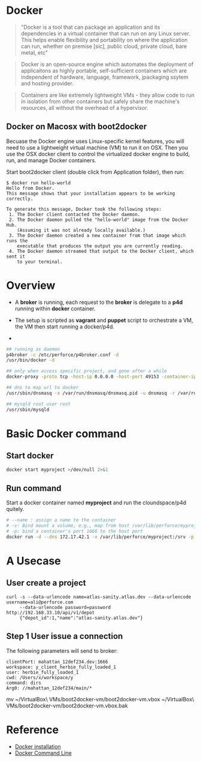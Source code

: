 # Docker
> "Docker is a tool that can package an application and its dependencies in a virtual container that can run on any Linux server. This helps enable flexibility and portability on where the application can run, whether on premise [sic], public cloud, private cloud, bare metal, etc"

> Docker is an open-source engine which automates the deployment of applicaitons as highly portable, self-sufficient containers which are independent of hardware, language, framework, jpackaging ssytem and hosting provider.

> Containers are like extremely lightweight VMs - they allow code to run in isolation from other containers but safely share the machine's resources, all without the overhead of a hypervisor.

## Docker on Macosx with boot2docker
Becuase the Docker engine uses Linux-specific kernel features, you will need to use a lightweight virtual machine (VM) to run it on OSX. Then you use the OSX docker client to control the virtualized docker engine to build, run, and manage Docker containers.

Start boot2docker client (double click from Application folder), then run:
```
$ docker run hello-world
Hello from Docker.
This message shows that your installation appears to be working correctly.

To generate this message, Docker took the following steps:
 1. The Docker client contacted the Docker daemon.
 2. The Docker daemon pulled the "hello-world" image from the Docker Hub.
    (Assuming it was not already locally available.)
 3. The Docker daemon created a new container from that image which runs the
    executable that produces the output you are currently reading.
 4. The Docker daemon streamed that output to the Docker client, which sent it
    to your terminal.
```

# Overview

* A **broker** is running, each request to the **broker** is delegate to a **p4d** running within **docker** container.

* The setup is scripted as **vagrant** and **puppet** script to orchestrate a VM, the VM then start running a docker/p4d.
* 
```bash
## running as daemon
p4broker -c /etc/perforce/p4broker.conf -d
/usr/bin/docker -d

## only when access specific project, and gone after a while
docker-proxy -proto tcp -host-ip 0.0.0.0 -host-port 49153 -container-ip 172.17.0.2 -container-port 1666

## dns to map url to docker
/usr/sbin/dnsmasq -x /var/run/dnsmasq/dnsmasq.pid -u dnsmasq -r /var/run/dnsmasq/resolv.conf -7 /etc/dnsmasq.d,.dp

## mysqld root user root
/usr/sbin/mysqld
```


# Basic Docker command

## Start docker 

```bash
docker start myproject >/dev/null 2>&1
```

## Run command
Start a docker container named **myproject** and run the cloundspace/p4d quitely.
```bash
# --name : assign a name to the container 
# -v: Bind mount a volume, e.g., map from host /var/lib/perforce/myproject to container /srv
# -p: bind a container's port 1666 to the host port
docker run -d --dns 172.17.42.1 -v /var/lib/perforce/myproject:/srv -p 1666 --name myproject cloudspace/p4d:1.5.0 -qr /srv/p4d -p 1666 >/dev/null 2>&1
```

# A Usecase
## User create a project
```
curl -s --data-urlencode name=atlas-sanity.atlas.dev --data-urlencode username=ali@perforce.com 
     --data-urlencode password=password http://192.168.33.10/api/v1/depot
     {"depot_id":1,"name":"atlas-sanity.atlas.dev"}
```

## Step 1 User issue a connection
The following parameters will send to broker:

```
clientPort: mahattan_12def234.dev:1666
workspace: y_client_herbie_fully_loaded_1
user: herbie_fully_loaded_1
cwd: /Users/x/workspace/y
command: dirs
Arg0: //mahattan_12def234/main/*
```

mv ~/VirtualBox\ VMs/boot2docker-vm/boot2docker-vm.vbox ~/VirtualBox\ VMs/boot2docker-vm/boot2docker-vm.vbox.bak
# Reference
* [Docker installation](http://docs.docker.com/installation/mac/)
* [Docker Command Line](http://docs.docker.com/reference/commandline/cli/)
